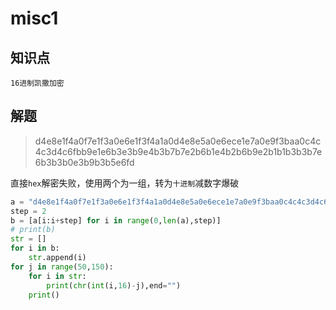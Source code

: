# misc1

## 知识点

`16进制凯撒加密`

## 解题

> d4e8e1f4a0f7e1f3a0e6e1f3f4a1a0d4e8e5a0e6ece1e7a0e9f3baa0c4c4c3d4c6fbb9e1e6b3e3b9e4b3b7b7e2b6b1e4b2b6b9e2b1b1b3b3b7e6b3b3b0e3b9b3b5e6fd

直接`hex`解密失败，使用两个为一组，转为`十进制`减数字爆破

```python
a = "d4e8e1f4a0f7e1f3a0e6e1f3f4a1a0d4e8e5a0e6ece1e7a0e9f3baa0c4c4c3d4c6fbb9e1e6b3e3b9e4b3b7b7e2b6b1e4b2b6b9e2b1b1b3b3b7e6b3b3b0e3b9b3b5e6fd"
step = 2
b = [a[i:i+step] for i in range(0,len(a),step)]
# print(b)
str = []
for i in b:
    str.append(i)
for j in range(50,150):
    for i in str:
        print(chr(int(i,16)-j),end="")
    print()
```

